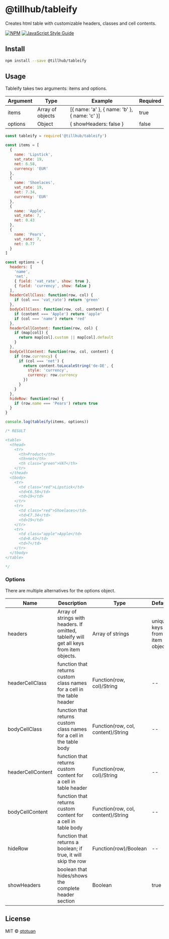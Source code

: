 # @tillhub/tableify

Creates html table with customizable headers, classes and cell contents.

[![NPM](https://img.shields.io/npm/v/@tillhub/tableify.svg)](https://www.npmjs.com/package/@tillhub/tableify) [![JavaScript Style Guide](https://img.shields.io/badge/code_style-standard-brightgreen.svg)](https://standardjs.com)

## Install

```bash
npm install --save @tillhub/tableify
```

## Usage

Tableify takes two arguments: items and options.

| Argument | Type             | Example                                       | Required |
|----------|------------------|-----------------------------------------------|----------|
| items    | Array of objects | [{ name: 'a' }, { name: 'b' }, { name: 'c' }] | true     |
| options  | Object           | { showHeaders: false }                        | false    |




```js
const tableify = require('@tillhub/tableify')

const items = [
  {
    name: 'Lipstick',
    vat_rate: 19,
    net: 6.58,
    currency: 'EUR'
  },
  {
    name: 'Shoelaces',
    vat_rate: 19,
    net: 7.34,
    currency: 'EUR'
  },
  {
    name: 'Apple',
    vat_rate: 7,
    net: 0.43
  },
  {
    name: 'Pears',
    vat_rate: 7,
    net: 0.77
  }
]

const options = {
  headers: [
    'name',
    'net',
    { field: 'vat_rate', show: true },
    { field: 'currency', show: false }
  ],
  headerCellClass: function(row, col) {
    if (col === 'vat_rate') return 'green'
  },
  bodyCellClass: function(row, col, content) {
    if (content === 'Apple') return 'apple'
    if (col === 'name') return 'red'
  },
  headerCellContent: function(row, col) {
    if (map[col]) {
      return map[col].custom || map[col].default
    }
  },
  bodyCellContent: function(row, col, content) {
    if (row.currency) {
      if (col === 'net') {
        return content.toLocaleString('de-DE', {
          style: 'currency',
          currency: row.currency
        })
      }
    }
  },
  hideRow: function(row) {
    if (row.name === 'Pears') return true
  }
}

console.log(tableify(items, options))

/* RESULT

<table>
  <thead>
    <tr>
      <th>Product</th>
      <th>net</th>
      <th class="green">VAT</th>
    </tr>
  </thead>
  <tbody>
    <tr>
      <td class="red">Lipstick</td>
      <td>€6.58</td>
      <td>19</td>
    </tr>
    <tr>
      <td class="red">Shoelaces</td>
      <td>€7.34</td>
      <td>19</td>
    </tr>
    <tr>
      <td class="apple">Apple</td>
      <td>0.43</td>
      <td>7</td>
    </tr>
  </tbody>
</table>

*/
```

### Options

There are multiple alternatives for the options object.

| Name              | Description                                                                              | Type                               | Default                           |
|-------------------|------------------------------------------------------------------------------------------|------------------------------------|-----------------------------------|
| headers           | Array of strings with headers. If omitted, tableify will get all keys from item objects. | Array of strings                   | unique keys from all item objects |
| headerCellClass   | function that returns custom class names for a cell in the table header                  | Function(row, col)/String          | --                                |
| bodyCellClass     | function that returns custom class names for a cell in the table body                    | Function(row, col, content)/String | --                                |
| headerCellContent | function that returns custom content for a cell in table header                          | Function(row, col)/String          | --                                |
| bodyCellContent   | function that returns custom content for a cell in table body                            | Function(row, col, content)/String | --                                |
| hideRow           | function that returns a boolean; if true, it will skip the row                           | Function(row)/Boolean              | --                                |
| showHeaders       | boolean that hides/shows the complete header section                                     | Boolean                            | true                              |

## License

MIT © [qtotuan](https://github.com/qtotuan)
